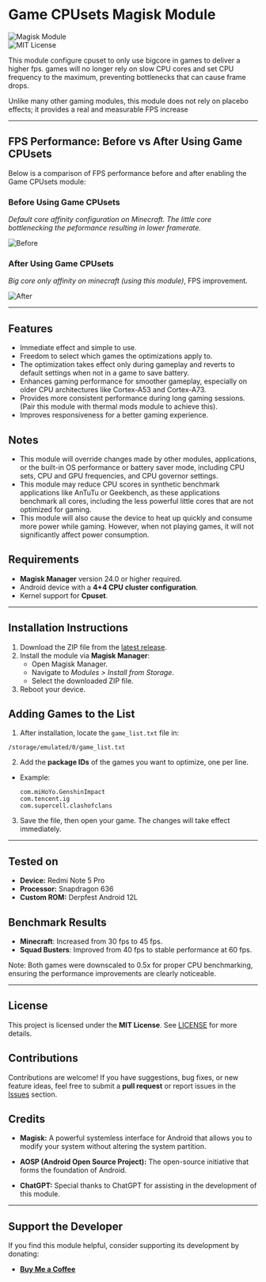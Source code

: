 # **Game CPUsets Magisk Module**  

![Magisk Module](https://img.shields.io/badge/Magisk-Module-blue?logo=android)  
![MIT License](https://img.shields.io/badge/License-MIT-green)  

This module configure cpuset to only use bigcore in games to deliver a higher fps. games will no longer rely on slow CPU cores and set CPU frequency to the maximum, preventing bottlenecks that can cause frame drops.

Unlike many other gaming modules, this module does not rely on placebo effects; it provides a real and measurable FPS increase

---

## FPS Performance: Before vs After Using Game CPUsets 

Below is a comparison of FPS performance before and after enabling the Game CPUsets module:

### Before Using Game CPUsets 
*Default core affinity configuration on Minecraft. The little core bottlenecking the peformance resulting in lower framerate.*

![Before](https://i.imgur.com/pc4qpow.png)

### After Using Game CPUsets 
*Big core only affinity on minecraft (using this module)*, FPS improvement.

![After](https://i.imgur.com/6RNue8W.png)

---

## **Features**  
- Immediate effect and simple to use.
- Freedom to select which games the optimizations apply to. 
- The optimization takes effect only during gameplay and reverts to default settings when not in a game to save battery.
- Enhances gaming performance for smoother gameplay, especially on older CPU architectures like Cortex-A53 and Cortex-A73.
- Provides more consistent performance during long gaming sessions. (Pair this module with thermal mods module to achieve this).
- Improves responsiveness for a better gaming experience.

 ## **Notes**  
- This module will override changes made by other modules, applications, or the built-in OS performance or battery saver mode, including CPU sets, CPU and GPU frequencies, and CPU governor settings.
- This module may reduce CPU scores in synthetic benchmark applications like AnTuTu or Geekbench, as these applications benchmark all cores, including the less powerful little cores that are not optimized for gaming.
- This module will also cause the device to heat up quickly and consume more power while gaming. However, when not playing games, it will not significantly affect power consumption.

## **Requirements**  
- **Magisk Manager** version 24.0 or higher required.  
- Android device with a **4+4 CPU cluster configuration**.  
- Kernel support for **Cpuset**.  

---

## **Installation Instructions**  

1. Download the ZIP file from the [latest release](https://github.com/Clourynth/game_cpusets/releases/download/v0.4/game_cpusets_v0.5.zip).  
2. Install the module via **Magisk Manager**:  
   - Open Magisk Manager.  
   - Navigate to *Modules > Install from Storage*.  
   - Select the downloaded ZIP file.  
3. Reboot your device.  

## **Adding Games to the List**  

1. After installation, locate the `game_list.txt` file in:  
  ```
  /storage/emulated/0/game_list.txt
  ```
2. Add the **package IDs** of the games you want to optimize, one per line.  
- Example:  
  ```
  com.miHoYo.GenshinImpact
  com.tencent.ig
  com.supercell.clashofclans
  ```
3. Save the file, then open your game. The changes will take effect immediately.
   
---

## Tested on

- **Device:** Redmi Note 5 Pro
- **Processor:** Snapdragon 636
- **Custom ROM:** Derpfest Android 12L

## Benchmark Results

- **Minecraft**: Increased from 30 fps to 45 fps.
- **Squad Busters**: Improved from 40 fps to stable performance at 60 fps.

Note: Both games were downscaled to 0.5x for proper CPU benchmarking, ensuring the performance improvements are clearly noticeable.

---

## **License**  
This project is licensed under the **MIT License**. See [LICENSE](LICENSE) for more details.  

## **Contributions**  
Contributions are welcome! If you have suggestions, bug fixes, or new feature ideas, feel free to submit a **pull request** or report issues in the [Issues](https://github.com/Clourynth/game_cpusets/issues) section.  

## **Credits**  
- **Magisk:** A powerful systemless interface for Android that allows you to modify your system without altering the system partition.

- **AOSP (Android Open Source Project):** The open-source initiative that forms the foundation of Android.

- **ChatGPT:** Special thanks to ChatGPT for assisting in the development of this module.

---

## **Support the Developer**  
If you find this module helpful, consider supporting its development by donating:  
- **[Buy Me a Coffee](https://buymeacoffee.com/username)**  
